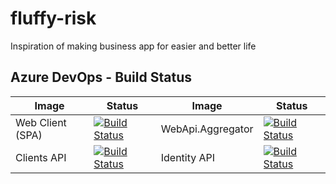# fluffy-risk
Inspiration of making business app for easier and better life

## Azure DevOps - Build Status

| Image | Status | Image | Status |
| ------------- | ------------- | ------------- | ------------- |
| Web Client (SPA) |  [![Build Status](https://travis-ci.com/Arsainos/fluffy-risk.svg?branch=development)](https://travis-ci.com/Arsainos/fluffy-risk) | WebApi.Aggregator | [![Build Status](https://dev.azure.com/Fluffy-Risk/Fluffy-Risk/_apis/build/status/WebApi.Aggregator?branchName=development)](https://dev.azure.com/Fluffy-Risk/Fluffy-Risk/_build/latest?definitionId=4&branchName=development) |
| Clients API | [![Build Status](https://dev.azure.com/Fluffy-Risk/Fluffy-Risk/_apis/build/status/Clients.API?branchName=development)](https://dev.azure.com/Fluffy-Risk/Fluffy-Risk/_build/latest?definitionId=3&branchName=development) | Identity API | [![Build Status](https://dev.azure.com/Fluffy-Risk/Fluffy-Risk/_apis/build/status/Identity.API?branchName=development)](https://dev.azure.com/Fluffy-Risk/Fluffy-Risk/_build/latest?definitionId=6&branchName=development)
